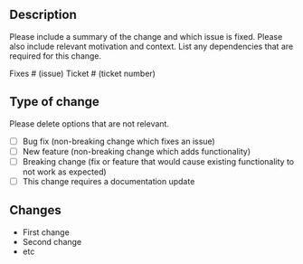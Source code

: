 ## Description

Please include a summary of the change and which issue is fixed. Please also include relevant motivation and context. List any dependencies that are required for this change.

Fixes # (issue)  Ticket # (ticket number)

## Type of change

Please delete options that are not relevant.

- [ ] Bug fix (non-breaking change which fixes an issue)
- [ ] New feature (non-breaking change which adds functionality)
- [ ] Breaking change (fix or feature that would cause existing functionality to not work as expected)
- [ ] This change requires a documentation update

## Changes

- First change
- Second change
- etc
